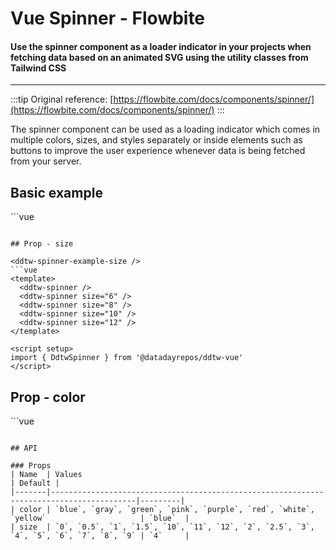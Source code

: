 <script setup>
import DdtwSpinnerExample from './spinner/examples/DdtwSpinnerExample.vue'
import DdtwSpinnerExampleColor from './spinner/examples/DdtwSpinnerExampleColor.vue'
import DdtwSpinnerExampleSize from './spinner/examples/DdtwSpinnerExampleSize.vue'
</script>

# Vue Spinner - Flowbite

#### Use the spinner component as a loader indicator in your projects when fetching data based on an animated SVG using the utility classes from Tailwind CSS

---

:::tip
Original reference: [https://flowbite.com/docs/components/spinner/](https://flowbite.com/docs/components/spinner/)
:::

The spinner component can be used as a loading indicator which comes in multiple colors, sizes, and styles separately or inside elements such as buttons to improve the user experience whenever data is being fetched from your server.

## Basic example

<ddtw-spinner-example />
```vue
<template>
  <ddtw-spinner />
</template>

<script setup>
import { DdtwSpinner } from '@datadayrepos/ddtw-vue'
</script>
```

## Prop - size

<ddtw-spinner-example-size />
```vue
<template>
  <ddtw-spinner />
  <ddtw-spinner size="6" />
  <ddtw-spinner size="8" />
  <ddtw-spinner size="10" />
  <ddtw-spinner size="12" />
</template>

<script setup>
import { DdtwSpinner } from '@datadayrepos/ddtw-vue'
</script>
```

## Prop - color

<ddtw-spinner-example-color />
```vue
<template>
  <ddtw-spinner color="blue" />
  <ddtw-spinner color="gray" />
  <ddtw-spinner color="green" />
  <ddtw-spinner color="pink" />
  <ddtw-spinner color="purple" />
  <ddtw-spinner color="red" />
  <ddtw-spinner color="white" />
  <ddtw-spinner color="yellow" />
</template>

<script setup>
import { DdtwSpinner } from '@datadayrepos/ddtw-vue'
</script>
```

## API

### Props
| Name  | Values                                                                                  | Default |
|-------|-----------------------------------------------------------------------------------------|---------|
| color | `blue`, `gray`, `green`, `pink`, `purple`, `red`, `white`, `yellow`                     | `blue`  |
| size  | `0`, `0.5`, `1`, `1.5`, `10`, `11`, `12`, `2`, `2.5`, `3`, `4`, `5`, `6`, `7`, `8`, `9` | `4`     |

